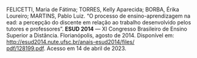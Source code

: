 FELICETTI, Maria de Fátima; TORRES, Kelly Aparecida; BORBA, Érika Loureiro; MARTINS, Pablo Luiz. “O processo de ensino-aprendizagem na ead: a percepção do discente em relação ao trabalho desenvolvido pelos tutores e professores”. **ESUD 2014** — XI Congresso Brasileiro de Ensino Superior a Distância. Florianópolis, agosto de 2014. Disponível em: [http://esud2014.nute.ufsc.br/anais-esud2014/files/  
pdf/128199.pdf](http://esud2014.nute.ufsc.br/anais-esud2014/files/pdf/128199.pdf). Acesso em 14 de abril de 2023.